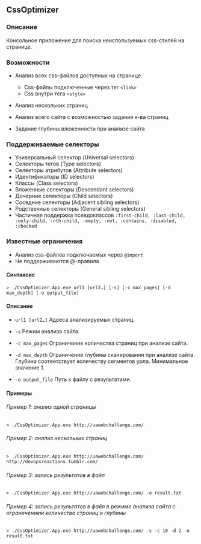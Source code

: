 CssOptimizer
------------

### Описание

Консольное приложение для поиска неиспользуемых css-стилей на странице. 

### Возможности

- Анализ всех css-файлов доступных на странице.
	- Css-файлы подключенные через тег ```<link>```
	- Css внутри тега ```<style>```
	
	
- Анализ нескольких страниц
- Анализ всего сайта с возможностью задания к-ва страниц
- Задание глубины вложенности при анализе сайта

### Поддерживаемые селекторы

- Универсальный селектор (Universal selectors)
- Селекторы тегов (Type selectors)
- Селекторы атрибутов (Attribute selectors)
- Идентификаторы (ID selectors)
- Классы (Class selectors)
- Вложенные селекторы (Descendant selectors)
- Дочерние селекторы (Child selectors)
- Соседние селекторы (Adjacent sibling selectors)
- Родственные селекторы (General sibling selectors)
- Частичная поддержка псевдоклассов ``` :first-child, :last-child, :only-child, :nth-child, :empty, :not, :contains, :disabled, :checked ```

### Известные ограничения
- Анализ css-файлов подключаемых через ```@import```
- Не поддерживаются @-правила

#### Синтаксис 

	> ./CssOptimizer.App.exe url1 [url2…] [-s] [-c max_pages] [-d max_depth] [-o output_file]

#### Описание

- ```url1 [url2…]``` Адреса анализируемых страниц.

- ```-s``` Режим анализа сайта.

- ```-с max_pages``` Ограничение количества страниц при анализе сайта.

- ```-d max_depth``` Ограничение глубины сканирования при анализе сайта. Глубина соответствует количеству сегментов урла. Минимальное значение 1. 

- ```-o output_file``` Путь к файлу с результатами.

#### Примеры

###### Пример 1: анализ одной страницы
	> ./CssOptimizer.App.exe http://uawebchallenge.com/

###### Пример 2: анализ нескольких страниц
	> ./CssOptimizer.App.exe http://uawebchallenge.com/ http://devopsreactions.tumblr.com/

###### Пример 3: запись результатов в файл
	> ./CssOptimizer.App.exe http://uawebchallenge.com/ -o result.txt

###### Пример 4: запись результатов в файл в режиме анализа сайта с ограничением количества страниц и глубины
	> ./CssOptimizer.App.exe http://uawebchallenge.com/ -s -c 10 -d 2 -o result.txt

